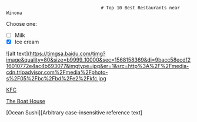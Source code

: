                                         # Top 10 Best Restaurants near Winona



Choose one:

- [ ] Milk
- [x] Ice cream

![alt text](https://timgsa.baidu.com/timg?image&quality=80&size=b9999_10000&sec=1568158369&di=9bacc58ecdf216010772e4ac4b693077&imgtype=jpg&er=1&src=http%3A%2F%2Fmedia-cdn.tripadvisor.com%2Fmedia%2Fphoto-s%2F05%2Fbc%2Fbd%2Fe2%2Fkfc.jpg

[KFC](https://wxpan18.github.io/Weiyu-Pan-Web-homework/)

[The Boat House](https://www.google.com "Google's Homepage")

[Ocean Sushi][Arbitrary case-insensitive reference text]

